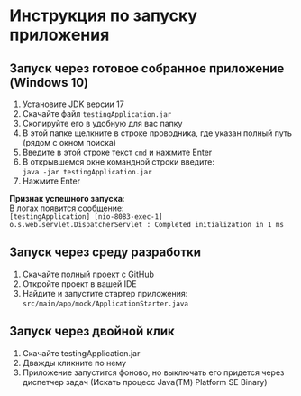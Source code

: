 # Инструкция по запуску приложения

## Запуск через готовое собранное приложение (Windows 10)
1. Установите JDK версии 17
2. Скачайте файл `testingApplication.jar`
3. Скопируйте его в удобную для вас папку
4. В этой папке щелкните в строке проводника, где указан полный путь (рядом с окном поиска)
5. Введите в этой строке текст `cmd` и нажмите Enter
6. В открывшемся окне командной строки введите:  
   `java -jar testingApplication.jar`
7. Нажмите Enter

**Признак успешного запуска**:  
В логах появится сообщение:  
`[testingApplication] [nio-8083-exec-1] o.s.web.servlet.DispatcherServlet : Completed initialization in 1 ms`

## Запуск через среду разработки
1. Скачайте полный проект с GitHub
2. Откройте проект в вашей IDE
3. Найдите и запустите стартер приложения:  
   `src/main/app/mock/ApplicationStarter.java`


## Запуск через двойной клик
1. Скачайте testingApplication.jar
2. Дважды кликните по нему
3. Приложение запустится фоново, но выключать его придется через диспетчер задач (Искать процесс Java(TM) Platform SE Binary)